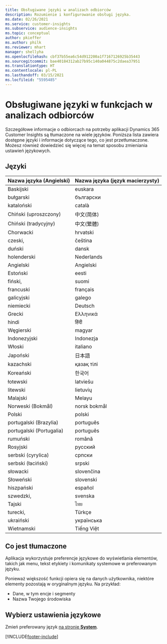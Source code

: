 ```yaml
---
title: Obsługiwane języki w analizach odbiorców
description: Rozumienie i konfigurowanie obsługi języka.
ms.date: 02/26/2021
ms.service: customer-insights
ms.subservice: audience-insights
ms.topic: conceptual
author: pkieffer
ms.author: philk
ms.reviewer: mhart
manager: shellyha
ms.openlocfilehash: cbf37b55ea6c54d912200a1f7167126925b35443
ms.sourcegitcommit: bae40184312ab27b95c140a044875c2daea37951
ms.translationtype: HT
ms.contentlocale: pl-PL
ms.lasthandoff: 03/15/2021
ms.locfileid: "5595485"
---
```

# <a name="supported-languages-for-audience-insights-capability"></a>Obsługiwane języki w funkcjach w analizach odbiorców

Szczegółowe informacje o odbiorcach na potrzeby aplikacji Dynamics 365 Customer Insights są tłumaczone na wiele języków. Poniższa lista zawiera dostępne języki i informacje dotyczące tego, co jest przetłumaczone. Możesz również dowiedzieć się więcej na temat sposobu zmieniania ustawień językowych. 

## <a name="languages"></a>Języki

| Nazwa języka (Angielski)|  Nazwa języka (język macierzysty) |
| ------------- | ------------- |
| Baskijski | euskara |
| bułgarski | български |
| kataloński | català |
| Chiński (uproszczony) | 中文(简体) |
| Chiński (tradycyjny) | 中文(繁體) |
| Chorwacki | hrvatski |
| czeski, | čeština |
| duński | dansk |
| holenderski | Nederlands |
| Angielski | Angielski |
| Estoński | eesti |
| fiński, | suomi |
| francuski | français |
| galicyjski | galego |
| niemiecki | Deutsch |
| Grecki | Ελληνικά |
| hindi | हिंदी |
| Węgierski | magyar |
| Indonezyjski | Indonezja |
| Włoski | italiano |
| Japoński | 日本語 |
| kazachski | қазақ тілі |
| Koreański | 한국어 |
| łotewski | latviešu |
| litewski | lietuvių |
| Malajski | Melayu |
| Norweski (Bokmål) | norsk bokmål |
| Polski | polski |
| portugalski (Brazylia) | português |
| portugalski (Portugalia) | português |
| rumuński | română |
| Rosyjski | pусский |
| serbski (cyrylica) | српски |
| serbski (łaciński) | srpski |
| słowacki | slovenčina |
| Słoweński | slovenski |
| hiszpański | español |
| szwedzki, | svenska |
| Tajski | ไทย |
| turecki, | Türkçe |
| ukraiński | українська |
| Wietnamski | Tiếng Việt |

## <a name="whats-translated"></a>Co jest tłumaczone

Aplikacja wykorzystuje preferencje językowe do wyświetlania elementów, takich jak menu, tekst etykiety i komunikaty systemowe w preferowanym języku.

Ponieważ większość funkcji opiera się na danych użytkownika, niektóre elementy pozostają w oryginalnym języku. Na przykład:

- Dane, w tym encje i segmenty
- Nazwa Twojego środowiska

## <a name="choose-your-language-settings"></a>Wybierz ustawienia językowe  

Zmień preferowany język [na stronie **System**](system.md).


[!INCLUDE[footer-include](../includes/footer-banner.md)]